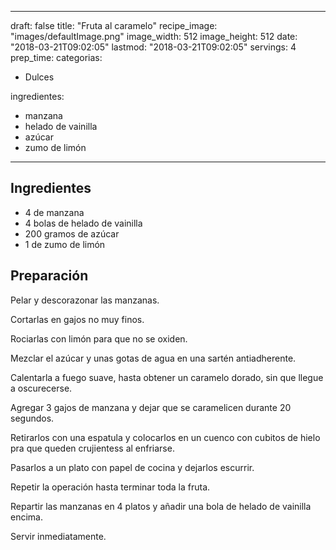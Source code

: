 
---
draft: false
title: "Fruta al caramelo"
recipe_image: "images/defaultImage.png"
image_width: 512
image_height: 512
date: "2018-03-21T09:02:05"
lastmod: "2018-03-21T09:02:05"
servings: 4
prep_time: 
categorias:
  - Dulces

ingredientes:
  - manzana
  - helado de vainilla
  - azúcar
  - zumo de limón
---

## Ingredientes
- 4  de manzana
- 4 bolas de helado de vainilla
- 200 gramos de azúcar
- 1  de zumo de limón

## Preparación
Pelar y descorazonar las manzanas.

Cortarlas en gajos no muy finos.

Rociarlas con limón para que no se oxiden.

Mezclar el azúcar y unas gotas de agua en una sartén antiadherente.

Calentarla a fuego suave, hasta obtener un caramelo dorado, sin que llegue a oscurecerse.

Agregar 3 gajos de manzana y dejar que se caramelicen durante 20 segundos.

Retirarlos con una espatula y colocarlos en un cuenco con cubitos de hielo pra que queden crujientess al enfriarse.

Pasarlos a un plato con papel de cocina y dejarlos escurrir.

Repetir la operación hasta terminar toda la fruta.

Repartir las manzanas en 4 platos y añadir una bola de helado de vainilla encima.

Servir inmediatamente.



